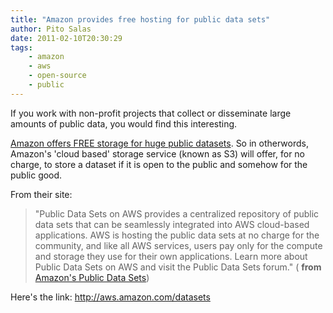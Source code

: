 ```yaml
---
title: "Amazon provides free hosting for public data sets"
author: Pito Salas
date: 2011-02-10T20:30:29
tags:
    - amazon
    - aws
    - open-source
    - public
---
```




If you work with non-profit projects that collect or disseminate large amounts
of public data, you would find this interesting.

[Amazon offers FREE storage for huge public
datasets](<http://aws.amazon.com/datasets>). So in otherwords, Amazon's 'cloud
based' storage service (known as S3) will offer, for no charge, to store a
dataset if it is open to the public and somehow for the public good.

From their site:

> "Public Data Sets on AWS provides a centralized repository of public data
> sets that can be seamlessly integrated into AWS cloud-based applications.
> AWS is hosting the public data sets at no charge for the community, and like
> all AWS services, users pay only for the compute and storage they use for
> their own applications. Learn more about Public Data Sets on AWS and visit
> the Public Data Sets forum." ( **from** [Amazon's Public Data
> Sets](<http://aws.amazon.com/datasets>))

Here's the link: <http://aws.amazon.com/datasets>


